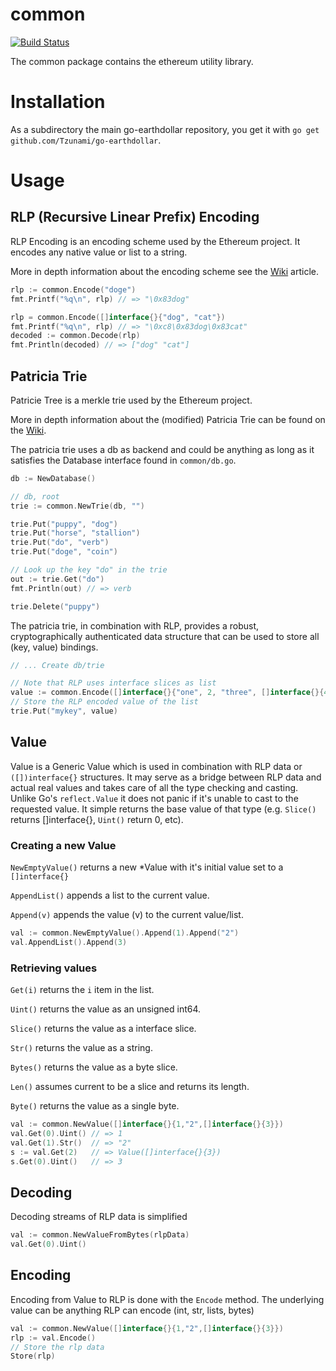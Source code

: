 # common

[![Build
Status](https://travis-ci.org/Tzunami/go-earthdollar.png?branch=master)](https://travis-ci.org/ethereum/go-earthdollar)

The common package contains the ethereum utility library.

# Installation

As a subdirectory the main go-earthdollar repository, you get it with
`go get github.com/Tzunami/go-earthdollar`.

# Usage

## RLP (Recursive Linear Prefix) Encoding

RLP Encoding is an encoding scheme used by the Ethereum project. It
encodes any native value or list to a string.

More in depth information about the encoding scheme see the
[Wiki](http://wiki.earthdollar.org/index.php/RLP) article.

```go
rlp := common.Encode("doge")
fmt.Printf("%q\n", rlp) // => "\0x83dog"

rlp = common.Encode([]interface{}{"dog", "cat"})
fmt.Printf("%q\n", rlp) // => "\0xc8\0x83dog\0x83cat"
decoded := common.Decode(rlp)
fmt.Println(decoded) // => ["dog" "cat"]
```

## Patricia Trie

Patricie Tree is a merkle trie used by the Ethereum project.

More in depth information about the (modified) Patricia Trie can be
found on the [Wiki](http://wiki.earthdollar.org/index.php/Patricia_Tree).

The patricia trie uses a db as backend and could be anything as long as
it satisfies the Database interface found in `common/db.go`.

```go
db := NewDatabase()

// db, root
trie := common.NewTrie(db, "")

trie.Put("puppy", "dog")
trie.Put("horse", "stallion")
trie.Put("do", "verb")
trie.Put("doge", "coin")

// Look up the key "do" in the trie
out := trie.Get("do")
fmt.Println(out) // => verb

trie.Delete("puppy")
```

The patricia trie, in combination with RLP, provides a robust,
cryptographically authenticated data structure that can be used to store
all (key, value) bindings.

```go
// ... Create db/trie

// Note that RLP uses interface slices as list
value := common.Encode([]interface{}{"one", 2, "three", []interface{}{42}})
// Store the RLP encoded value of the list
trie.Put("mykey", value)
```

## Value

Value is a Generic Value which is used in combination with RLP data or
`([])interface{}` structures. It may serve as a bridge between RLP data
and actual real values and takes care of all the type checking and
casting. Unlike Go's `reflect.Value` it does not panic if it's unable to
cast to the requested value. It simple returns the base value of that
type (e.g. `Slice()` returns []interface{}, `Uint()` return 0, etc).

### Creating a new Value

`NewEmptyValue()` returns a new \*Value with it's initial value set to a
`[]interface{}`

`AppendList()` appends a list to the current value.

`Append(v)` appends the value (v) to the current value/list.

```go
val := common.NewEmptyValue().Append(1).Append("2")
val.AppendList().Append(3)
```

### Retrieving values

`Get(i)` returns the `i` item in the list.

`Uint()` returns the value as an unsigned int64.

`Slice()` returns the value as a interface slice.

`Str()` returns the value as a string.

`Bytes()` returns the value as a byte slice.

`Len()` assumes current to be a slice and returns its length.

`Byte()` returns the value as a single byte.

```go
val := common.NewValue([]interface{}{1,"2",[]interface{}{3}})
val.Get(0).Uint() // => 1
val.Get(1).Str()  // => "2"
s := val.Get(2)   // => Value([]interface{}{3})
s.Get(0).Uint()   // => 3
```

## Decoding

Decoding streams of RLP data is simplified

```go
val := common.NewValueFromBytes(rlpData)
val.Get(0).Uint()
```

## Encoding

Encoding from Value to RLP is done with the `Encode` method. The
underlying value can be anything RLP can encode (int, str, lists, bytes)

```go
val := common.NewValue([]interface{}{1,"2",[]interface{}{3}})
rlp := val.Encode()
// Store the rlp data
Store(rlp)
```

